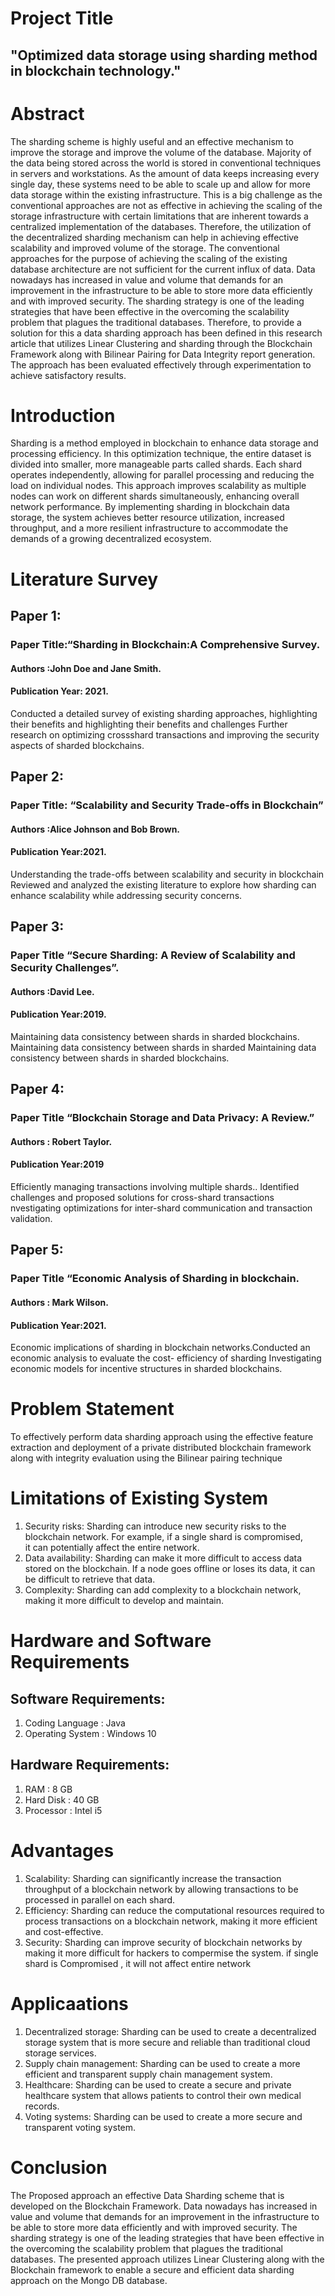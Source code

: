 # Project Title
## "Optimized data storage using sharding method in blockchain technology."

# Abstract
The sharding scheme is highly useful and an effective mechanism to improve the storage and improve the volume of the database. Majority of the data being stored across the world is stored in conventional techniques in servers and workstations. As the amount of data keeps increasing every single day, these systems need to be able to scale up and allow for more data storage within the existing infrastructure. This is a big challenge as the conventional approaches are not as effective in achieving the scaling of the storage infrastructure with certain limitations that are inherent towards a centralized implementation of the databases. Therefore, the utilization of the decentralized sharding mechanism can help in achieving effective scalability and improved volume of the storage. The conventional approaches for the purpose of achieving the scaling of the existing database architecture are not sufficient for the current influx of data. Data nowadays has increased in value and volume that demands for an improvement in the infrastructure to be able to store more data efficiently and with improved security. The sharding strategy is one of the leading strategies that have been effective in the overcoming the scalability problem that plagues the traditional databases. Therefore, to provide a solution for this a data sharding approach has been defined in this research article that utilizes Linear Clustering and sharding through the Blockchain Framework along with Bilinear Pairing for Data Integrity report generation. The approach has been evaluated effectively through experimentation to achieve satisfactory results.

# Introduction
Sharding is a method employed in blockchain to enhance data storage and processing efficiency. In this optimization technique, the entire dataset is divided into smaller, more manageable parts called shards. Each shard operates independently, allowing for parallel processing and reducing the load on individual nodes. This approach improves scalability as multiple nodes can work on different shards simultaneously, enhancing overall network performance. By implementing sharding in blockchain data storage, the system achieves better resource utilization, increased throughput, and a more resilient infrastructure to accommodate the demands of a growing decentralized ecosystem.

# Literature Survey 
## Paper 1:
### Paper Title:“Sharding in Blockchain:A Comprehensive Survey.     
#### Authors :John Doe and Jane Smith.
#### Publication Year:  2021.
Conducted a detailed survey of existing sharding approaches, highlighting their benefits and highlighting their benefits and challenges Further research on optimizing crossshard transactions and improving the security aspects of sharded blockchains.

## Paper 2:
### Paper Title: “Scalability and Security Trade-offs in Blockchain”
#### Authors :Alice Johnson and Bob Brown.
####  Publication Year:2021.
Understanding the trade-offs between scalability and security in blockchain Reviewed and analyzed the existing literature to explore how sharding can enhance scalability while addressing security concerns.

## Paper 3:
### Paper Title “Secure Sharding: A Review of Scalability and Security Challenges”.
#### Authors :David Lee.
#### Publication Year:2019.
Maintaining data consistency between shards in sharded blockchains. Maintaining data consistency between shards in sharded Maintaining data consistency between shards in sharded blockchains.

## Paper 4:
### Paper Title “Blockchain Storage and Data Privacy: A Review.”
#### Authors : Robert Taylor.
#### Publication Year:2019
Efficiently managing transactions involving multiple shards.. Identified challenges and proposed solutions for cross-shard transactions nvestigating optimizations for inter-shard communication and transaction validation.

## Paper 5:
### Paper Title “Economic Analysis of Sharding in blockchain.
#### Authors : Mark Wilson.
#### Publication Year:2021.
Economic implications of sharding in blockchain networks.Conducted an economic analysis to evaluate the cost- efficiency of sharding Investigating economic models for incentive structures in sharded blockchains.

# Problem Statement
To effectively perform data sharding approach using the effective feature extraction and deployment of a private distributed blockchain framework along with integrity evaluation using the Bilinear pairing technique

# Limitations of Existing System
1. Security risks: Sharding can introduce new security risks to the 	blockchain network. For example, if a single shard is compromised,  
   it can potentially affect the entire network.
2. Data availability: Sharding can make it more difficult to access data stored on the blockchain. If a node goes offline or loses its data,
   it can be difficult to retrieve that data.
3. Complexity: Sharding can add complexity to a blockchain network, making it more difficult to develop and maintain.

# Hardware and Software Requirements
## Software Requirements: 
1. Coding Language : Java
2. Operating System : Windows 10
## Hardware Requirements:
1. RAM : 8 GB
2. Hard Disk : 40 GB
3. Processor : Intel i5

# Advantages
1. Scalability: Sharding can significantly increase the transaction throughput of a blockchain network by allowing transactions to be processed in parallel on each shard.
2. Efficiency: Sharding can reduce the computational resources required to process transactions on a blockchain network, making it more efficient and cost-effective.
3. Security: Sharding can improve security of  blockchain networks by making it more difficult for hackers to compermise the system. if single shard is Compromised , it will not affect entire network

# Applicaations
1. Decentralized storage: Sharding can be used to create a decentralized storage system that is more secure and 	reliable than traditional cloud storage services.
2. Supply chain management: Sharding can be used to 	create a more efficient and transparent supply chain management system.
3. Healthcare: Sharding can be used to create a secure and private healthcare system that allows patients to control their own medical records.
4. Voting systems: Sharding can be used to create a more secure and transparent voting system.

# Conclusion
The Proposed approach an effective Data Sharding scheme that is developed on the Blockchain Framework. Data nowadays has increased in value and volume that demands for an improvement in the infrastructure to be able to store more data efficiently and with improved security. The sharding strategy is one of the leading strategies that have been effective in the overcoming the scalability problem that plagues the traditional databases. The presented approach utilizes Linear Clustering along with the Blockchain framework to enable a secure and efficient data sharding approach on the Mongo DB database.

   
